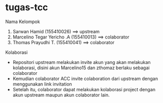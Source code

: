 # tugas-tcc

Nama Kelompok
1. Sarwan Hamid (155410026) ==> upstream
2. Marcelino Tegar Yericho .A (155410013) ==> colaborator
3. Thomas Prayudhi T. (155410041) ==> colaborator

Kolaborasi
- Repositori upstream melakukan invite akun yang akan melakukan kolaborasi, disini akun Marcelino15 dan zthomaz berlaku sebagai colaborator
- Kemudian colaborator ACC invite colaboration dari upstream dengan menggunakan link invitation
- Setelah itu, colaborator dapat melakukan kolaborasi project dengan akun upstream maupun akun colaborator lain.
